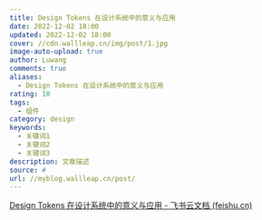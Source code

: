 ```yaml
---
title: Design Tokens 在设计系统中的意义与应用
date: 2022-12-02 18:00
updated: 2022-12-02 18:00
cover: //cdn.wallleap.cn/img/post/1.jpg
image-auto-upload: true
author: Luwang
comments: true
aliases:
  - Design Tokens 在设计系统中的意义与应用
rating: 10
tags:
  - 组件
category: design
keywords:
  - 关键词1
  - 关键词2
  - 关键词3
description: 文章描述
source: #
url: //myblog.wallleap.cn/post/
---
```


[Design Tokens 在设计系统中的意义与应用 - 飞书云文档 (feishu.cn)](https://ef17ayryne.feishu.cn/wiki/wikcnbtSlAkdps9Se94N8XiOhTb)